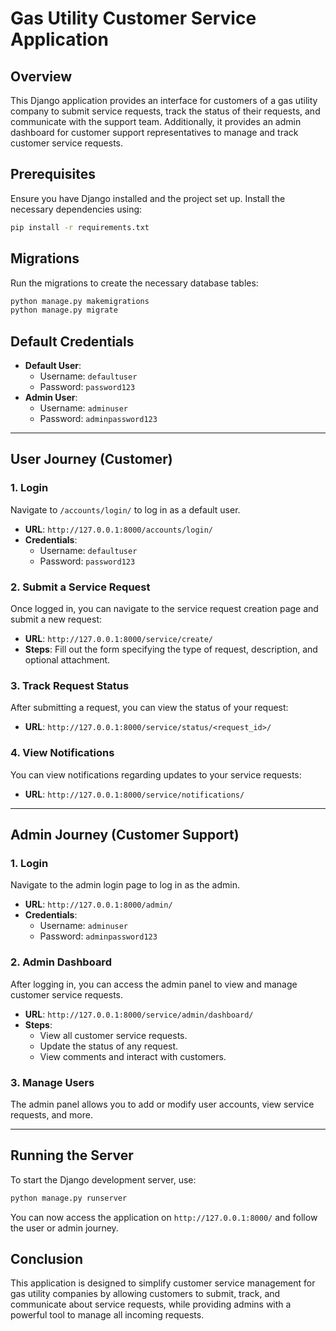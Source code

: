
# Gas Utility Customer Service Application

## Overview
This Django application provides an interface for customers of a gas utility company to submit service requests, track the status of their requests, and communicate with the support team. Additionally, it provides an admin dashboard for customer support representatives to manage and track customer service requests.

## Prerequisites
Ensure you have Django installed and the project set up. Install the necessary dependencies using:

```bash
pip install -r requirements.txt
```

## Migrations
Run the migrations to create the necessary database tables:

```bash
python manage.py makemigrations
python manage.py migrate
```

## Default Credentials
- **Default User**: 
    - Username: `defaultuser`
    - Password: `password123`
- **Admin User**: 
    - Username: `adminuser`
    - Password: `adminpassword123`

---

## User Journey (Customer)

### 1. **Login**
   Navigate to `/accounts/login/` to log in as a default user.

- **URL**: `http://127.0.0.1:8000/accounts/login/`
- **Credentials**: 
    - Username: `defaultuser`
    - Password: `password123`

### 2. **Submit a Service Request**
   Once logged in, you can navigate to the service request creation page and submit a new request:

- **URL**: `http://127.0.0.1:8000/service/create/`
- **Steps**: Fill out the form specifying the type of request, description, and optional attachment.

### 3. **Track Request Status**
   After submitting a request, you can view the status of your request:

- **URL**: `http://127.0.0.1:8000/service/status/<request_id>/`

### 4. **View Notifications**
   You can view notifications regarding updates to your service requests:

- **URL**: `http://127.0.0.1:8000/service/notifications/`

---

## Admin Journey (Customer Support)

### 1. **Login**
   Navigate to the admin login page to log in as the admin.

- **URL**: `http://127.0.0.1:8000/admin/`
- **Credentials**: 
    - Username: `adminuser`
    - Password: `adminpassword123`

### 2. **Admin Dashboard**
   After logging in, you can access the admin panel to view and manage customer service requests.

- **URL**: `http://127.0.0.1:8000/service/admin/dashboard/`
- **Steps**:
    - View all customer service requests.
    - Update the status of any request.
    - View comments and interact with customers.

### 3. **Manage Users**
   The admin panel allows you to add or modify user accounts, view service requests, and more.

---

## Running the Server
To start the Django development server, use:

```bash
python manage.py runserver
```

You can now access the application on `http://127.0.0.1:8000/` and follow the user or admin journey.

## Conclusion
This application is designed to simplify customer service management for gas utility companies by allowing customers to submit, track, and communicate about service requests, while providing admins with a powerful tool to manage all incoming requests.
